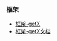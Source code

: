 ### 框架

- [框架-getX](https://pub.flutter-io.cn/packages/get)
- [框架-getX文档](https://github.com/jonataslaw/getx/blob/master/README.zh-cn.md)